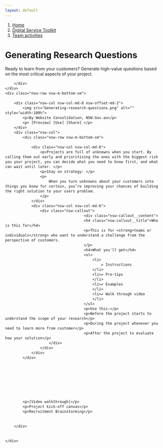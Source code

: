 ```yaml
---
layout: default
---
```

<nav aria-label="Breadcrumb" class="nsw-breadcrumb">
    <ol class="nsw-breadcrumb__list">
        <li class="nsw-breadcrumb__item">
            <a href="#" class="nsw-breadcrumb__link " >Home</a>
        </li>
        <li class="nsw-breadcrumb__item">
            <a href="#" class="nsw-breadcrumb__link " >Digital Service Toolkit</a>
        </li>
        <li class="nsw-breadcrumb__item">
            <a href="#" class="nsw-breadcrumb__link nsw-breadcrumb--current" aria-current="page">Team activities</a>
        </li>
    </ol>
</nav>
<div class="nsw-grid">
    <div class="nsw-row nsw-m-bottom-sm">
        <div class="nsw-col">
            <h1>Generating Research Questions</h1>
            <p class="nsw-intro">Ready to learn from your customers? Generate high-value questions based on the most critical aspects of your project.</p>

        </div>
    </div>
    <div class="nsw-row nsw-m-bottom-sm">

        <div class="nsw-col nsw-col-md-8 nsw-offset-md-2">
            <img src="Generating-research-questions.png" alt="" style="width:100%">
            <p>By Website Consolidation, NSW.Gov.au</p>
            <p> [Preview] [Use] [Share] </p>
        </div>
        <div class="nsw-col">
            <div class="nsw-row nsw-m-bottom-sm">

                <div class="nsw-col nsw-col-md-6">
                    <p>Projects are full of unknowns when you start. By calling them out early and prioritising the ones with the biggest risk you your project, you can decide what you need to know first, and what can wait until later. </p>
                    <p>Stay on strategy: </p>
                    <p>
                        When you turn unknowns about your customers into things you know for certain, you’re improving your chances of building the right solution to your users problem.
                    </p>
                </div>
                <div class="nsw-col nsw-col-md-6">
                    <div class="nsw-callout">
                                        <div class="nsw-callout__content">
                                        <h4 class="nsw-callout__title">Who is this for</h4>
                                        <p>This is for <strong>teams or individuals</strong> who want to understand a challenge from the perspective of customers.
                                        </p>
                                        <h4>What you'll get</h4>
                                        <ul>
                                            <li>
                                                ✔ Instructions
                                            </li>
                                            <li>✔ Pro-tips
                                            </li>
                                            <li>✔ Examples
                                            </li>
                                            <li>✔ Walk through video
                                            </li>
                                        </ul>
                                        <p>Use this:</p>
                                        <p>Before the project starts to understand the scope of your research</p>
                                        <p>During the project whenever you need to learn more from customer</p>
                                        <p>After the project to evaluate how your solution</p>
                        </div>
                    </div>
                </div>
            </div>








            <p>[Video walkthrough]</p>
            <p>Project kick-off canvas</p>
            <p>Recruitment Brainstorming</p>


        </div>


    </div>
</div>
